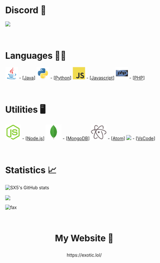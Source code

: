 

# Discord 📱
<img src="https://discord.c99.nl/widget/theme-3/769621242596163607.png"><br><br><br>


# Languages 👨‍💻
<img src ="https://raw.githubusercontent.com/devicons/devicon/master/icons/java/java-original.svg" width="40"> - [[Java](https://www.java.com/en/)]
<img src ="https://raw.githubusercontent.com/devicons/devicon/master/icons/python/python-original.svg" width="40"> - [[Python](https://www.python.org/)]
<img src ="https://raw.githubusercontent.com/devicons/devicon/2809b567852a4648062a2d3e7c1c531367458c0b/icons/javascript/javascript-original.svg" width="40"> - [[Javascript](https://www.javascript.com/)]
<img src ="https://raw.githubusercontent.com/devicons/devicon/master/icons/php/php-original.svg" width="40"> - [[PHP](https://www.php.net/)]<br><br><br>
 
# Utilities 🖥️
  <img src="https://raw.githubusercontent.com/devicons/devicon/master/icons/nodejs/nodejs-original.svg" width="50"> - [[Node.js](https://nodejs.org/en/)]
  <img src="https://raw.githubusercontent.com/devicons/devicon/2809b567852a4648062a2d3e7c1c531367458c0b/icons/mongodb/mongodb-original.svg" width="50"> - [[MongoDB](https://www.mongodb.com/)]
  <img src ="https://raw.githubusercontent.com/devicons/devicon/master/icons/atom/atom-original.svg" width="50"> - [[Atom](https://atom.io/)]
  <img src ="https://blog.leonhassan.co.uk/content/images/2019/06/visual-studio-code.svg" width="50"> - [[VsCode](https://code.visualstudio.com/)]<br><br><br>


# Statistics 📈

![SX5's GitHub stats](https://github-readme-stats.vercel.app/api?username=sx5&count_private=true&show_icons=true&layout=compact&theme=tokyonight)

<img align="center" src="https://github-readme-stats.vercel.app/api/top-langs/?username=sx5&count_private=true&langs_count=7&hide=html&exclude_repo=alarmclock-esp,aosp-calculator,dotfiles&layout=compact&theme=tokyonight" />

<img src="https://komarev.com/ghpvc/?username=sx5&color=blue" alt="fax" width="" height=""><br><br><br>


# <p align="center"> My Website 🎤
<p align="center">https://exotic.lol/

